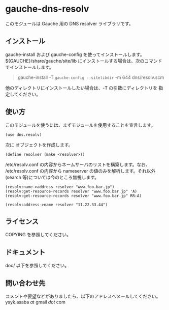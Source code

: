# gauche-dns-resolv
このモジュールは Gauche 用の DNS resolver ライブラリです。

## インストール
gauche-install および gauche-config を使ってインストールします。
${GAUCHE}/share/gauche/site/lib にインストールする場合は、次のコマンド
でインストールします。

> gauche-install -T `gauche-config --sitelibdir` -m 644 dns/resolv.scm

他のディレクトリにインストールしたい場合は、-T の引数にディレクトリを
指定してください。

## 使い方
このモジュールを使うには、まずモジュールを使用することを宣言します。

    (use dns.resolv)

次に <resolver> オブジェクトを作成します。

    (define resolver (make <resolver>))

/etc/resolv.conf の内容からネームサーバのリストを構築します。なお、
/etc/resolv.conf の内容から nameserver の値のみを解析します。それ以外
(search 等)については今のところ無視します。

    (resolv:name->address resolver "www.foo.bar.jp")
    (resolv:get-resource-records resolver "www.foo.bar.jp" 'A)
    (resolv:get-resource-records resolver "www.foo.bar.jp" RR:A)
    
    (resolv:address->name resolver "11.22.33.44")

## ライセンス
COPYING を参照してください。

## ドキュメント
doc/ 以下を参照してください。

## 問い合わせ先
コメントや要望などがありましたら、以下のアドレスへメールしてください。
ysyk.asaba _at_ gmail _dot_ com
